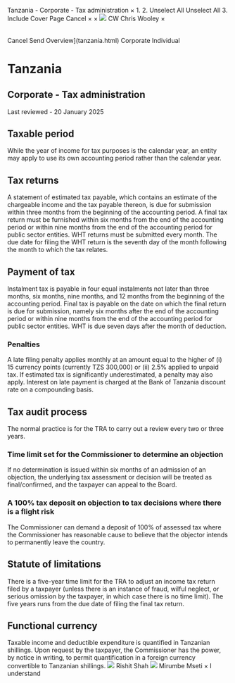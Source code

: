 Tanzania - Corporate - Tax administration
×
1.
2.
Unselect All
Unselect All
3.
Include Cover Page
Cancel
×
×
![](-/media/world-wide-tax-summaries/attachments/global---chris-wooley.ashx%3Frev=ac5e5f3223b34096b1afc2a6009c7320&revision=ac5e5f32-23b3-4096-b1af-c2a6009c7320&hash=859B7ADC84DC2CBEC9760E9E6EE7DE6D0A8BFCDF)
CW
Chris Wooley
×
######
Cancel
Send
Overview](tanzania.html)
Corporate
Individual
# Tanzania
## Corporate - Tax administration
Last reviewed - 20 January 2025
## Taxable period
While the year of income for tax purposes is the calendar year, an entity may apply to use its own accounting period rather than the calendar year.
## Tax returns
A statement of estimated tax payable, which contains an estimate of the chargeable income and the tax payable thereon, is due for submission within three months from the beginning of the accounting period. A final tax return must be furnished within six months from the end of the accounting period or within nine months from the end of the accounting period for public sector entities.
WHT returns must be submitted every month. The due date for filing the WHT return is the seventh day of the month following the month to which the tax relates.
## Payment of tax
Instalment tax is payable in four equal instalments not later than three months, six months, nine months, and 12 months from the beginning of the accounting period. Final tax is payable on the date on which the final return is due for submission, namely six months after the end of the accounting period or within nine months from the end of the accounting period for public sector entities.
WHT is due seven days after the month of deduction.
### Penalties
A late filing penalty applies monthly at an amount equal to the higher of (i) 15 currency points (currently TZS 300,000) or (ii) 2.5% applied to unpaid tax. If estimated tax is significantly underestimated, a penalty may also apply.
Interest on late payment is charged at the Bank of Tanzania discount rate on a compounding basis.
## Tax audit process
The normal practice is for the TRA to carry out a review every two or three years.
### Time limit set for the Commissioner to determine an objection
If no determination is issued within six months of an admission of an objection, the underlying tax assessment or decision will be treated as final/confirmed, and the taxpayer can appeal to the Board.
### A 100% tax deposit on objection to tax decisions where there is a flight risk
The Commissioner can demand a deposit of 100% of assessed tax where the Commissioner has reasonable cause to believe that the objector intends to permanently leave the country.
## Statute of limitations
There is a five-year time limit for the TRA to adjust an income tax return filed by a taxpayer (unless there is an instance of fraud, wilful neglect, or serious omission by the taxpayer, in which case there is no time limit). The five years runs from the due date of filing the final tax return.
## Functional currency
Taxable income and deductible expenditure is quantified in Tanzanian shillings. Upon request by the taxpayer, the Commissioner has the power, by notice in writing, to permit quantification in a foreign currency convertible to Tanzanian shillings.
![](-/media/world-wide-tax-summaries/attachments/tanzania---rishit-shah.ashx%3Frev=a461f3da77544bc19ebd13d4a77bd1ad&revision=a461f3da-7754-4bc1-9ebd-13d4a77bd1ad&hash=1382D5458EC0FA6DA64ABCB6F281E5467491746E)
Rishit Shah
![](-/media/world-wide-tax-summaries/attachments/tanzania---mirumbe_mseti.ashx%3Frev=07a1187f85e24761a6bd23d4c8082504&revision=07a1187f-85e2-4761-a6bd-23d4c8082504&hash=D438C1A9ADD82C47613379E132854D1465809549)
Mirumbe Mseti
×
I understand